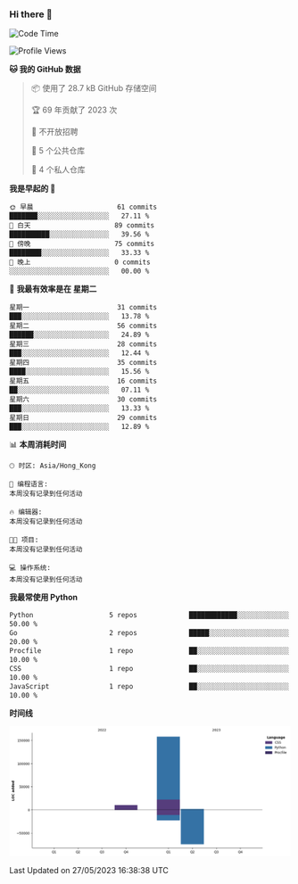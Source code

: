 ### Hi there 👋

<!--
**Mrzqd/Mrzqd** is a ✨ _special_ ✨ repository because its `README.md` (this file) appears on your GitHub profile.

Here are some ideas to get you started:

- 🔭 I’m currently working on ...
- 🌱 I’m currently learning ...
- 👯 I’m looking to collaborate on ...
- 🤔 I’m looking for help with ...
- 💬 Ask me about ...
- 📫 How to reach me: ...
- 😄 Pronouns: ...
- ⚡ Fun fact: ...
-->
<!--START_SECTION:waka-->
![Code Time](http://img.shields.io/badge/Code%20Time-110%20hrs%2048%20mins-blue)

![Profile Views](http://img.shields.io/badge/%E4%B8%AA%E4%BA%BA%E8%B5%84%E6%96%99%E8%A7%82%E7%9C%8B%E6%AC%A1%E6%95%B0-2-blue)

**🐱 我的 GitHub 数据** 

> 📦  使用了 28.7 kB GitHub 存储空间 
 > 
> 🏆 69 年贡献了 2023 次
 > 
> 🚫 不开放招聘
 > 
> 📜 5 个公共仓库 
 > 
> 🔑 4 个私人仓库 
 > 
**我是早起的 🐤** 

```text
🌞 早晨                     61 commits          ███████░░░░░░░░░░░░░░░░░░   27.11 % 
🌆 白天                     89 commits          ██████████░░░░░░░░░░░░░░░   39.56 % 
🌃 傍晚                     75 commits          ████████░░░░░░░░░░░░░░░░░   33.33 % 
🌙 晚上                     0 commits           ░░░░░░░░░░░░░░░░░░░░░░░░░   00.00 % 
```
📅 **我最有效率是在 星期二** 

```text
星期一                      31 commits          ███░░░░░░░░░░░░░░░░░░░░░░   13.78 % 
星期二                      56 commits          ██████░░░░░░░░░░░░░░░░░░░   24.89 % 
星期三                      28 commits          ███░░░░░░░░░░░░░░░░░░░░░░   12.44 % 
星期四                      35 commits          ████░░░░░░░░░░░░░░░░░░░░░   15.56 % 
星期五                      16 commits          ██░░░░░░░░░░░░░░░░░░░░░░░   07.11 % 
星期六                      30 commits          ███░░░░░░░░░░░░░░░░░░░░░░   13.33 % 
星期日                      29 commits          ███░░░░░░░░░░░░░░░░░░░░░░   12.89 % 
```


📊 **本周消耗时间** 

```text
🕑︎ 时区: Asia/Hong_Kong

💬 编程语言: 
本周没有记录到任何活动

🔥 编辑器: 
本周没有记录到任何活动

🐱‍💻 项目: 
本周没有记录到任何活动

💻 操作系统: 
本周没有记录到任何活动
```

**我最常使用 Python** 

```text
Python                   5 repos             ████████████░░░░░░░░░░░░░   50.00 % 
Go                       2 repos             █████░░░░░░░░░░░░░░░░░░░░   20.00 % 
Procfile                 1 repo              ██░░░░░░░░░░░░░░░░░░░░░░░   10.00 % 
CSS                      1 repo              ██░░░░░░░░░░░░░░░░░░░░░░░   10.00 % 
JavaScript               1 repo              ██░░░░░░░░░░░░░░░░░░░░░░░   10.00 % 
```



**时间线**

![Lines of Code chart](https://raw.githubusercontent.com/Mrzqd/Mrzqd/main/assets/bar_graph.png)


 Last Updated on 27/05/2023 16:38:38 UTC
<!--END_SECTION:waka-->
